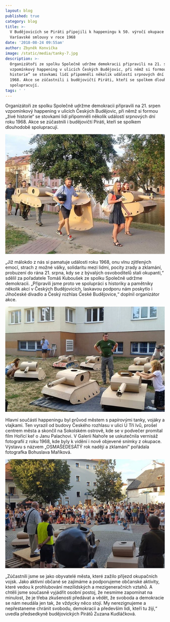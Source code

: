 ```yaml
---
layout: blog
published: true
category: blog
title: >-
  V Budějovicích se Piráti připojili k happeningu k 50. výročí okupace vojsky
  Varšavské smlouvy v roce 1968
date: '2018-08-24 09:55am'
author: Zbyněk Konvička
image: /static/media/tanky-7.jpg
description: >-
  Organizátoři ze spolku Společně udržme demokracii připravili na 21. srpen
  vzpomínkový happening v ulicích Českých Budějovic, při němž si formou „živé
  historie“ se stovkami lidí připomněli několik událostí srpnových dní roku
  1968. Akce se zúčastnili i budějovičtí Piráti, kteří se spolkem dlouhodobě
  spolupracují.
tags: ' '
---
```

Organizátoři ze spolku Společně udržme demokracii připravili na 21. srpen vzpomínkový happening v ulicích Českých Budějovic, při němž si formou „živé historie“ se stovkami lidí připomněli několik událostí srpnových dní roku 1968. Akce se zúčastnili i budějovičtí Piráti, kteří se spolkem dlouhodobě spolupracují.



![ Happening k 50. výročí okupace vojsky Varšavské smlouvy v roce 1968](/static/media/tanky-1.jpg)

„Již málokdo z nás si pamatuje události roku 1968, onu vlnu zjitřených emocí, strach z možné války, solidaritu mezi lidmi, pocity zrady a zklamání, probuzení do rána 21. srpna, kdy se z bývalých osvoboditelů stali okupanti,“ sdělil za pořadatele Tomáš Kuboušek ze spolku Společně udržme demokracii. „Připravili jsme proto ve spolupráci s historiky a pamětníky několik akcí v Českých Budějovicích, laskavou podporu nám poskytlo i Jihočeské divadlo a Český rozhlas České Budějovice,“ doplnil organizátor akce.

![Happening k 50. výročí okupace vojsky Varšavské smlouvy v roce 1968](/static/media/tanky-2.jpg)

Hlavní součástí happeningu byl průvod městem s papírovými tanky, vojáky a vlajkami. Ten vyrazil od budovy Českého rozhlasu v ulici U Tří lvů, prošel centrem města a skončil na Sokolském ostrově, kde se v podvečer promítal film Hořící keř o Janu Palachovi. V Galerii Nahoře se uskutečnila vernisáž fotografií z roku 1968, kde byly k vidění i nově objevené snímky z okupace. Výstavu s názvem „OSMAŠEDESÁTÝ rok nadějí a zklamání“ pořádala fotografka Bohuslava Maříková.

![Happening k 50. výročí okupace vojsky Varšavské smlouvy v roce 1968](/static/media/tanky3.jpg)

„Zúčastnili jsme se jako obyvatelé města, které zažilo příjezd okupačních vojsk. Jako aktivní občané se zajímáme a podporujeme občanské aktivity, které vedou k prohlubování mezilidských a mezigeneračních vztahů. A chtěli jsme současně vyjádřit osobní postoj, že nesmíme zapomínat na minulost, že je třeba zkušenosti předávat a vědět, že svoboda a demokracie se nám neudála jen tak, že vždycky něco stojí. My nerezignujeme a nepřestaneme chránit svobodu, demokracii a především lidi, kteří tu žijí,“ uvedla předsedkyně budějovických Pirátů Zuzana Kudláčková.
